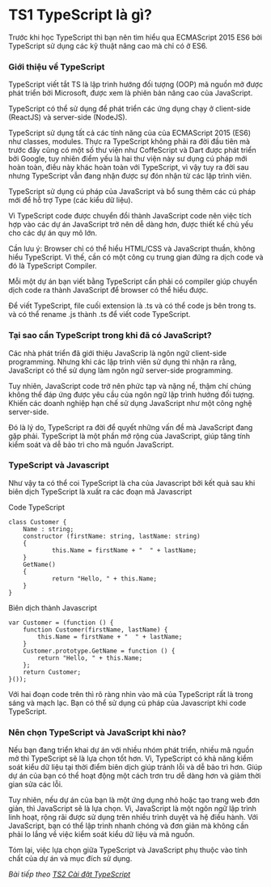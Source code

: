 # TS1 TypeScript là gì?

Trước khi học TypeScript thì bạn nên tìm hiểu qua ECMAScript 2015 ES6 bởi TypeScript sử dụng các kỹ thuật nâng cao mà chỉ có ở ES6. 

### Giới thiệu về TypeScript

TypeScript viết tắt TS là lập trình hướng đối tượng (OOP) mã nguồn mở được phát triển bởi Microsoft, được xem là phiên bản nâng cao của JavaScript.

TypeScript có thể sử dụng để phát triển các ứng dụng chạy ở client-side (ReactJS) và server-side (NodeJS).

TypeScript sử dụng tất cả các tính năng của của ECMAScript 2015 (ES6) như classes, modules. Thực ra TypeScript không phải ra đời đầu tiên mà trước đây cũng có một số thư viện như CoffeScript và Dart được phát triển bởi Google, tuy nhiên điểm yếu là hai thư viện này sư dụng cú pháp mới hoàn toàn, điều này khác hoàn toàn với TypeScript, vì vậy tuy ra đời sau nhưng TypeScript vẫn đang nhận được sự đón nhận từ các lập trình viên.

TypeScript sử dụng cú pháp của JavaScript và bổ sung thêm các cú pháp mới để hỗ trợ Type (các kiểu dữ liệu).

Vì TypeScript code được chuyển đổi thành JavaScript code nên việc tích hợp vào các dự án JavaScript trở nên dễ dàng hơn, được thiết kế chủ yếu cho các dự án quy mô lớn.

Cần lưu ý: Browser chỉ có thể hiểu HTML/CSS và JavaScript thuần, không hiểu TypeScript. Vì thế, cần có một công cụ trung gian đứng ra dịch code và đó là TypeScript Compiler.

Mỗi một dự án bạn viết bằng TypeScript cần phải có compiler giúp chuyển dịch code ra thành JavaScript để browser có thể hiểu được.

Để viết TypeScript, file cuối extension là .ts và có thể code js bên trong ts. và có thể rename .js thành .ts để viết code TypeScript.


### Tại sao cần TypeScript trong khi đã có JavaScript?

Các nhà phát triển đã giới thiệu JavaScrip là ngôn ngữ client-side programming. Nhưng khi các lập trình viên sử dụng thì nhận ra rằng, JavaScript có thể sử dụng làm ngôn ngữ server-side programming.

Tuy nhiên, JavaScript code trở nên phức tạp và nặng nề, thậm chí chúng không thể đáp ứng được yêu cầu của ngôn ngữ lập trình hướng đối tượng. Khiến các doanh nghiệp hạn chế sử dụng JavaScript như một công nghệ server-side.

Đó là lý do, TypeScript ra đời để quyết những vấn đề mà JavaScript đang gặp phải. TypeScript là một phần mở rộng của JavaScript, giúp tăng tính kiểm soát và dễ bảo trì cho mã nguồn JavaScript.

### TypeScript và Javascript

Như vậy ta có thể coi TypeScript là cha của Javascript bởi kết quả sau khi biên dịch TypeScript là xuất ra các đoạn mã Javascript

Code TypeScript

```
class Customer {
    Name : string;
    constructor (firstName: string, lastName: string)
    {
            this.Name = firstName + "  " + lastName;
    }
    GetName()
    {
            return "Hello, " + this.Name;
    }
}
```

Biên dịch thành Javascript

```
var Customer = (function () {
    function Customer(firstName, lastName) {
        this.Name = firstName + "  " + lastName;
    }
    Customer.prototype.GetName = function () {
        return "Hello, " + this.Name;
    };
    return Customer;
}());
```

Với hai đoạn code trên thì rõ ràng nhìn vào mã của TypeScript rất là trong sáng và mạch lạc. Bạn có thể sử dụng cú pháp của Javascript khi code TypeScript.

### Nên chọn TypeScript và JavaScript khi nào?

Nếu bạn đang triển khai dự án với nhiều nhóm phát triển, nhiều mã nguồn mở thì TypeScript sẽ là lựa chọn tốt hơn. Vì, TypeScript có khả năng kiểm soát kiểu dữ liệu tại thời điểm biên dịch giúp tránh lỗi và dễ bảo trì hơn. Giúp dự án của bạn có thể hoạt động một cách trơn tru dễ dàng hơn và giảm thời gian sửa các lỗi.

Tuy nhiên, nếu dự án của bạn là một ứng dụng nhỏ hoặc tạo trang web đơn giản, thì JavaScript sẽ là lựa chọn. Vì, JavaScript là một ngôn ngữ lập trình linh hoạt, rộng rãi được sử dụng trên nhiều trình duyệt và hệ điều hành. Với JavaScript, bạn có thể lập trình nhanh chóng và đơn giản mà không cần phải lo lắng về việc kiểm soát kiểu dữ liệu và mã nguồn.

Tóm lại, việc lựa chọn giữa TypeScript và JavaScript phụ thuộc vào tính chất của dự án và mục đích sử dụng.

*Bài tiếp theo [TS2 Cài đặt TypeScript](/lesson/session/session_002_ts_setup.md)*